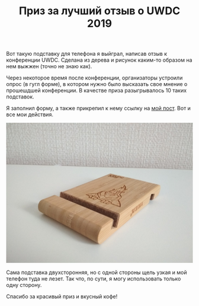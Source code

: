 ﻿---
title: Приз за лучший отзыв о UWDC 2019
layout: post
thumb: /images/uwdc-2019-gift/thumb.jpg
---

Вот такую подставку для телефона я выйграл, написав отзыв к конференции UWDC. Сделана из дерева и рисунок каким-то образом на нем выжжен (точно не знаю как).

Через некоторое время после конференции, организаторы устроили опрос (в гугл форме), в котором нужно было высказать свое мнение о прошешдшей конференции. В качестве приза разыгрывалось 10 таких подставок. 

Я заполнил форму, а также прикрепил к нему ссылку на [мой пост](/uwdc-2019-review/). Вот и все мои действия.

![Подставка с другого ракурса](/images/uwdc-2019-gift/gift.jpg)

Сама подставка двухсторонняя, но с одной стороны щель узкая и мой телефон туда не лезет. Так что, по сути, я могу использовать только одну сторону.

Спасибо за красивый приз и вкусный кофе!
